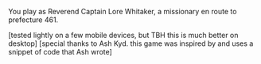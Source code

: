 You play as Reverend Captain Lore Whitaker, a missionary en route to prefecture 461.

[tested lightly on a few mobile devices, but TBH this is much better on desktop]
[special thanks to Ash Kyd. this game was inspired by and uses a snippet of code that Ash wrote]